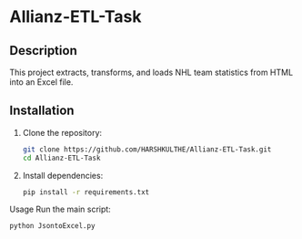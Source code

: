 # Allianz-ETL-Task


## Description
This project extracts, transforms, and loads NHL team statistics from HTML into an Excel file.

## Installation
1. Clone the repository:
   ```sh
   git clone https://github.com/HARSHKULTHE/Allianz-ETL-Task.git
   cd Allianz-ETL-Task
2. Install dependencies:
   ```sh
   pip install -r requirements.txt
   
Usage
Run the main script:
```sh
python JsontoExcel.py
